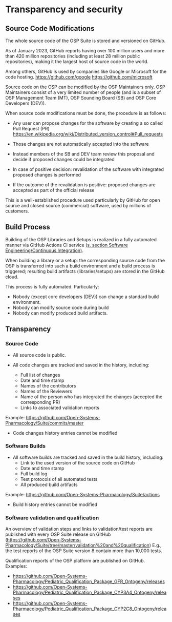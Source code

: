 # Transparency and security

## Source Code Modifications
The whole source code of the OSP Suite is stored and versioned on GitHub.

As of January 2023, GitHub reports having over 100 million users and more than 420 million repositories (including at least 28 million public repositories), making it the largest host of source code in the world.

Among others, GitHub is used by companies like Google or Microsoft for the code hosting. https://github.com/google https://github.com/microsoft

Source code on the OSP can be modified by the OSP Maintainers only. OSP Maintainers consist of a very limited number of people (and is a subset of OSP Management Team (MT), OSP Sounding Board (SB) and OSP Core Developers (DEV)).

When source code modifications must be done, the procedure is as follows:

* Any user can propose changes for the software by creating a so called Pull Request (PR) https://en.wikipedia.org/wiki/Distributed_version_control#Pull_requests

* Those changes are not automatically accepted into the software

* Instead members of the SB and DEV team review this proposal and decide if proposed changes could be integrated

* In case of positive decision: revalidation of the software with integrated proposed changes is performed

* If the outcome of the revalidation is positive: proposed changes are accepted as part of the official release

This is a well-established procedure used particularly by GitHub for open source and closed source (commercial) software, used by millions of customers.

## Build Process
Building of the OSP Libraries and Setups is realized in a fully automated manner via GitHub Actions CI service [(s. section Software Engineering/Continuous Integration)](software-engineering.md#continuous-integration).

When building a library or a setup: the corresponding source code from the OSP is transferred into such a build environment and a build process is triggered; resulting build artifacts (libraries/setups) are stored in the GitHub cloud.

This process is fully automated. Particularly:
* Nobody (except core developers (DEV)) can change a standard build environment.
* Nobody can modify source code during build
* Nobody can modify produced build artifacts.

## Transparency

### Source Code

* All source code is public.

* All code changes are tracked and saved in the history, including:

  * Full list of changes
  * Date and time stamp
  * Names of the contributors
  * Names of the Reviewers
  * Name of the person who has integrated the changes (accepted the corresponding PR)
  * Links to associated validation reports
  
Example: https://github.com/Open-Systems-Pharmacology/Suite/commits/master

* Code changes history entries cannot be modified

### Software Builds

* All software builds are tracked and saved in the build history, including:
  * Link to the used version of the source code on GitHub
  * Date and time stamp
  * Full build log
  * Test protocols of all automated tests
  * All produced build artifacts
  
Example: https://github.com/Open-Systems-Pharmacology/Suite/actions

* Build history entries cannot be modified

### Software validation and qualification
An overview of validation steps and links to validation/test reports are published with every OSP Suite release on GitHub (https://github.com/Open-Systems-Pharmacology/Suite/tree/master/validation%20and%20qualification) E.g., the test reports of the OSP Suite version 8 contain more than 10,000 tests.

Qualification reports of the OSP platform are published on GitHub. Examples:

* https://github.com/Open-Systems-Pharmacology/Pediatric_Qualification_Package_GFR_Ontogeny/releases
* https://github.com/Open-Systems-Pharmacology/Pediatric_Qualification_Package_CYP3A4_Ontogeny/releases
* https://github.com/Open-Systems-Pharmacology/Pediatric_Qualification_Package_CYP2C8_Ontogeny/releases